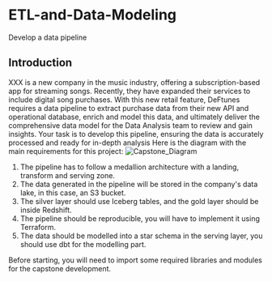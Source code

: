 # ETL-and-Data-Modeling
Develop a data pipeline

##  Introduction
XXX is a new company in the music industry, offering a subscription-based app for streaming songs. Recently, they have expanded their services to include digital song purchases. With this new retail feature, DeFtunes requires a data pipeline to extract purchase data from their new API and operational database, enrich and model this data, and ultimately deliver the comprehensive data model for the Data Analysis team to review and gain insights. Your task is to develop this pipeline, ensuring the data is accurately processed and ready for in-depth analysis
Here is the diagram with the main requirements for this project:
![Capstone_Diagram](images/Capstone-diagram.png)

1. The pipeline has to follow a medallion architecture with a landing, transform and serving zone.
2. The data generated in the pipeline will be stored in the company's data lake, in this case, an S3 bucket.
3. The silver layer should use Iceberg tables, and the gold layer should be inside Redshift.
4. The pipeline should be reproducible, you will have to implement it using Terraform.
5. The data should be modelled into a star schema in the serving layer, you should use dbt for the modelling part.

Before starting, you will need to import some required libraries and modules for the capstone development.
